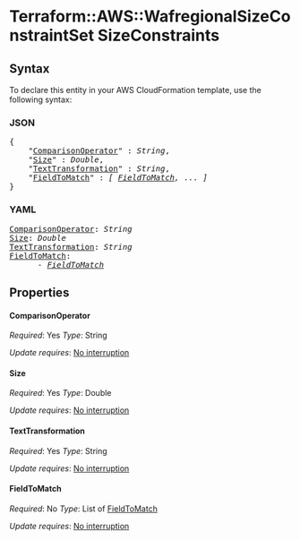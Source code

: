 # Terraform::AWS::WafregionalSizeConstraintSet SizeConstraints

## Syntax

To declare this entity in your AWS CloudFormation template, use the following syntax:

### JSON

<pre>
{
    "<a href="#comparisonoperator" title="ComparisonOperator">ComparisonOperator</a>" : <i>String</i>,
    "<a href="#size" title="Size">Size</a>" : <i>Double</i>,
    "<a href="#texttransformation" title="TextTransformation">TextTransformation</a>" : <i>String</i>,
    "<a href="#fieldtomatch" title="FieldToMatch">FieldToMatch</a>" : <i>[ <a href="sizeconstraints-fieldtomatch.md">FieldToMatch</a>, ... ]</i>
}
</pre>

### YAML

<pre>
<a href="#comparisonoperator" title="ComparisonOperator">ComparisonOperator</a>: <i>String</i>
<a href="#size" title="Size">Size</a>: <i>Double</i>
<a href="#texttransformation" title="TextTransformation">TextTransformation</a>: <i>String</i>
<a href="#fieldtomatch" title="FieldToMatch">FieldToMatch</a>: <i>
      - <a href="sizeconstraints-fieldtomatch.md">FieldToMatch</a></i>
</pre>

## Properties

#### ComparisonOperator

_Required_: Yes
_Type_: String

_Update requires_: [No interruption](https://docs.aws.amazon.com/AWSCloudFormation/latest/UserGuide/using-cfn-updating-stacks-update-behaviors.html#update-no-interrupt)

#### Size

_Required_: Yes
_Type_: Double

_Update requires_: [No interruption](https://docs.aws.amazon.com/AWSCloudFormation/latest/UserGuide/using-cfn-updating-stacks-update-behaviors.html#update-no-interrupt)

#### TextTransformation

_Required_: Yes
_Type_: String

_Update requires_: [No interruption](https://docs.aws.amazon.com/AWSCloudFormation/latest/UserGuide/using-cfn-updating-stacks-update-behaviors.html#update-no-interrupt)

#### FieldToMatch

_Required_: No
_Type_: List of <a href="sizeconstraints-fieldtomatch.md">FieldToMatch</a>

_Update requires_: [No interruption](https://docs.aws.amazon.com/AWSCloudFormation/latest/UserGuide/using-cfn-updating-stacks-update-behaviors.html#update-no-interrupt)

